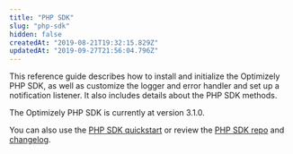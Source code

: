 ```yaml
---
title: "PHP SDK"
slug: "php-sdk"
hidden: false
createdAt: "2019-08-21T19:32:15.829Z"
updatedAt: "2019-09-27T21:56:04.796Z"
---
```

This reference guide describes how to install and initialize the Optimizely PHP SDK, as well as customize the logger and error handler and set up a notification listener. It also includes details about the PHP SDK methods.

The Optimizely PHP SDK is currently at version 3.1.0.

You can also use the [PHP SDK quickstart](doc:php) or review the [PHP SDK repo](https://github.com/optimizely/php-sdk) and [changelog](https://github.com/optimizely/php-sdk/blob/master/CHANGELOG.md).